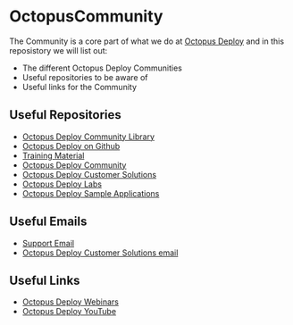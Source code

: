 # OctopusCommunity

The Community is a core part of what we do at [Octopus Deploy](https://octopus.com) and in this reposistory we will list out: 

- The different Octopus Deploy Communities
- Useful repositories to be aware of
- Useful links for the Community

## Useful Repositories

- [Octopus Deploy Community Library](https://github.com/OctopusDeploy/library)
- [Octopus Deploy on Github](https://github.com/OctopusDeploy)
- [Training Material](https://github.com/OctopusDeploySamples)
- [Octopus Deploy Community](https://github.com/OctopusDeployCommunity)
- [Octopus Deploy Customer Solutions](https://github.com/OctopusDeployCustomerSolutions)
- [Octopus Deploy Labs](https://github.com/OctopusDeployLabs/)
- [Octopus Deploy Sample Applications](https://github.com/OctopusSamples)

## Useful Emails

- [Support Email](Support@Octopus.com)
- [Octopus Deploy Customer Solutions email](advice@Octopus.com)

## Useful Links

- [Octopus Deploy Webinars](https://octopus.com/events)
- [Octopus Deploy YouTube](https://youtube.com/OctopusDeploy)